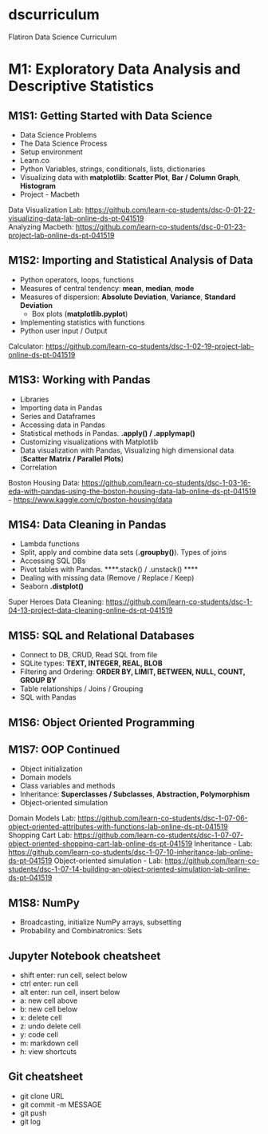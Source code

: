 # dscurriculum
Flatiron Data Science Curriculum

# M1: Exploratory Data Analysis and Descriptive Statistics
## M1S1: Getting Started with Data Science
- Data Science Problems
- The Data Science Process
- Setup environment
- Learn.co
- Python Variables, strings, conditionals, lists, dictionaries
- Visualizing data with **matplotlib**: **Scatter Plot**, **Bar / Column Graph**, **Histogram**
- Project - Macbeth


Data Visualization Lab: https://github.com/learn-co-students/dsc-0-01-22-visualizing-data-lab-online-ds-pt-041519  
Analyzing Macbeth: https://github.com/learn-co-students/dsc-0-01-23-project-lab-online-ds-pt-041519


## M1S2: Importing and Statistical Analysis of Data
- Python operators, loops, functions
- Measures of central tendency: **mean**, **median**, **mode**
- Measures of dispersion: **Absolute Deviation**, **Variance**, **Standard Deviation**
  - Box plots (**matplotlib.pyplot**)
- Implementing statistics with functions
- Python user input / Output


Calculator: https://github.com/learn-co-students/dsc-1-02-19-project-lab-online-ds-pt-041519


## M1S3: Working with Pandas
- Libraries
- Importing data in Pandas
- Series and Dataframes
- Accessing data in Pandas
- Statistical methods in Pandas. **.apply() / .applymap()**
- Customizing visualizations with Matplotlib
- Data visualization with Pandas, Visualizing high dimensional data (**Scatter Matrix / Parallel Plots**)
- Correlation


Boston Housing Data: https://github.com/learn-co-students/dsc-1-03-16-eda-with-pandas-using-the-boston-housing-data-lab-online-ds-pt-041519 - https://www.kaggle.com/c/boston-housing/data


## M1S4: Data Cleaning in Pandas
- Lambda functions
- Split, apply and combine data sets (**.groupby()**). Types of joins
- Accessing SQL DBs
- Pivot tables with Pandas. ****.stack() / .unstack() ****
- Dealing with missing data (Remove / Replace / Keep)
- Seaborn **.distplot()**


Super Heroes Data Cleaning: https://github.com/learn-co-students/dsc-1-04-13-project-data-cleaning-online-ds-pt-041519


## M1S5: SQL and Relational Databases
- Connect to DB, CRUD, Read SQL from file
- SQLite types: **TEXT, INTEGER, REAL, BLOB**
- Filtering and Ordering: **ORDER BY, LIMIT, BETWEEN, NULL, COUNT, GROUP BY**
- Table relationships / Joins / Grouping
- SQL with Pandas


## M1S6: Object Oriented Programming


## M1S7: OOP Continued
- Object initialization
- Domain models
- Class variables and methods
- Inheritance: **Superclasses / Subclasses**, **Abstraction, Polymorphism**
- Object-oriented simulation

Domain Models Lab: https://github.com/learn-co-students/dsc-1-07-06-object-oriented-attributes-with-functions-lab-online-ds-pt-041519
Shopping Cart Lab: https://github.com/learn-co-students/dsc-1-07-07-object-oriented-shopping-cart-lab-online-ds-pt-041519
Inheritance - Lab: https://github.com/learn-co-students/dsc-1-07-10-inheritance-lab-online-ds-pt-041519
Object-oriented simulation - Lab: https://github.com/learn-co-students/dsc-1-07-14-building-an-object-oriented-simulation-lab-online-ds-pt-041519


## M1S8: NumPy
- Broadcasting, initialize NumPy arrays, subsetting
- Probability and Combinatronics: Sets


## Jupyter Notebook cheatsheet
- shift enter: run cell, select below
- ctrl enter: run cell
- alt enter: run cell, insert below
- a: new cell above
- b: new cell below
- x: delete cell
- z: undo delete cell
- y: code cell
- m: markdown cell
- h: view shortcuts


## Git cheatsheet
- git clone URL
- git commit -m MESSAGE
- git push
- git log